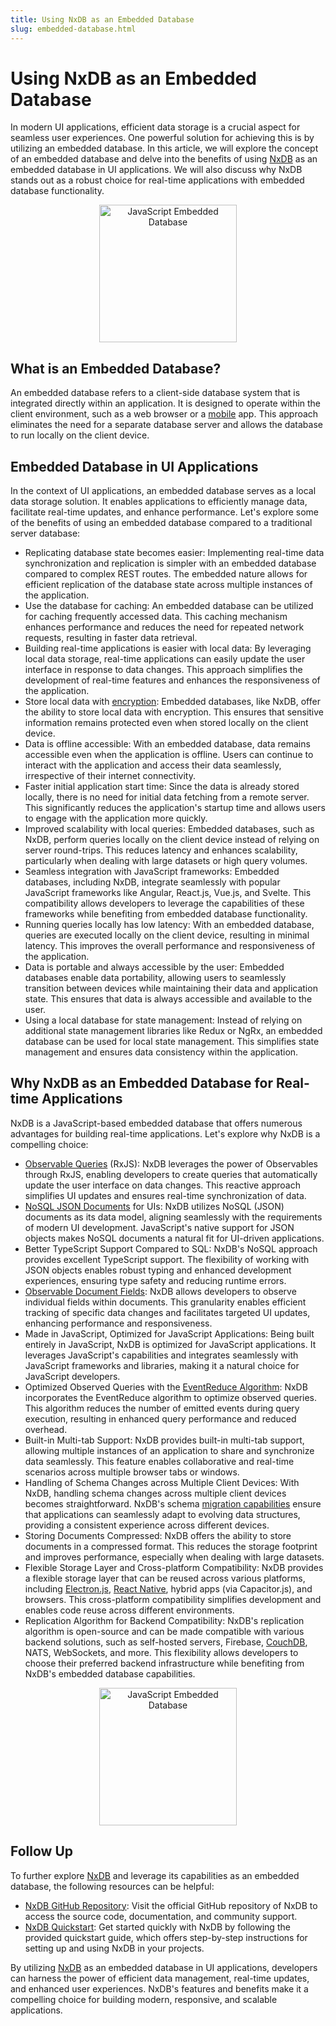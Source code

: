 ```yaml
---
title: Using NxDB as an Embedded Database
slug: embedded-database.html
---
```


# Using NxDB as an Embedded Database
In modern UI applications, efficient data storage is a crucial aspect for seamless user experiences. One powerful solution for achieving this is by utilizing an embedded database. In this article, we will explore the concept of an embedded database and delve into the benefits of using [NxDB](https://nxdb.khulnasoft.com/) as an embedded database in UI applications. We will also discuss why NxDB stands out as a robust choice for real-time applications with embedded database functionality.

<center>
    <a href="https://nxdb.khulnasoft.com/">
        <img src="../files/logo/nxdb_javascript_database.svg" alt="JavaScript Embedded Database" width="220" />
    </a>
</center>

## What is an Embedded Database?
An embedded database refers to a client-side database system that is integrated directly within an application. It is designed to operate within the client environment, such as a web browser or a [mobile](./mobile-database.md) app. This approach eliminates the need for a separate database server and allows the database to run locally on the client device.

## Embedded Database in UI Applications
In the context of UI applications, an embedded database serves as a local data storage solution. It enables applications to efficiently manage data, facilitate real-time updates, and enhance performance. Let's explore some of the benefits of using an embedded database compared to a traditional server database:

- Replicating database state becomes easier: Implementing real-time data synchronization and replication is simpler with an embedded database compared to complex REST routes. The embedded nature allows for efficient replication of the database state across multiple instances of the application.
- Use the database for caching: An embedded database can be utilized for caching frequently accessed data. This caching mechanism enhances performance and reduces the need for repeated network requests, resulting in faster data retrieval.
- Building real-time applications is easier with local data: By leveraging local data storage, real-time applications can easily update the user interface in response to data changes. This approach simplifies the development of real-time features and enhances the responsiveness of the application.
- Store local data with [encryption](../encryption.md): Embedded databases, like NxDB, offer the ability to store local data with encryption. This ensures that sensitive information remains protected even when stored locally on the client device.
- Data is offline accessible: With an embedded database, data remains accessible even when the application is offline. Users can continue to interact with the application and access their data seamlessly, irrespective of their internet connectivity.
- Faster initial application start time: Since the data is already stored locally, there is no need for initial data fetching from a remote server. This significantly reduces the application's startup time and allows users to engage with the application more quickly.
- Improved scalability with local queries: Embedded databases, such as NxDB, perform queries locally on the client device instead of relying on server round-trips. This reduces latency and enhances scalability, particularly when dealing with large datasets or high query volumes.
- Seamless integration with JavaScript frameworks: Embedded databases, including NxDB, integrate seamlessly with popular JavaScript frameworks like Angular, React.js, Vue.js, and Svelte. This compatibility allows developers to leverage the capabilities of these frameworks while benefiting from embedded database functionality.
- Running queries locally has low latency: With an embedded database, queries are executed locally on the client device, resulting in minimal latency. This improves the overall performance and responsiveness of the application.
- Data is portable and always accessible by the user: Embedded databases enable data portability, allowing users to seamlessly transition between devices while maintaining their data and application state. This ensures that data is always accessible and available to the user.
- Using a local database for state management: Instead of relying on additional state management libraries like Redux or NgRx, an embedded database can be used for local state management. This simplifies state management and ensures data consistency within the application.

## Why NxDB as an Embedded Database for Real-time Applications
NxDB is a JavaScript-based embedded database that offers numerous advantages for building real-time applications. Let's explore why NxDB is a compelling choice:

- [Observable Queries](../rx-query.md) (RxJS): NxDB leverages the power of Observables through RxJS, enabling developers to create queries that automatically update the user interface on data changes. This reactive approach simplifies UI updates and ensures real-time synchronization of data.
- [NoSQL JSON Documents](./json-database.md) for UIs: NxDB utilizes NoSQL (JSON) documents as its data model, aligning seamlessly with the requirements of modern UI development. JavaScript's native support for JSON objects makes NoSQL documents a natural fit for UI-driven applications.
- Better TypeScript Support Compared to SQL: NxDB's NoSQL approach provides excellent TypeScript support. The flexibility of working with JSON objects enables robust typing and enhanced development experiences, ensuring type safety and reducing runtime errors.
- [Observable Document Fields](../rx-document.md): NxDB allows developers to observe individual fields within documents. This granularity enables efficient tracking of specific data changes and facilitates targeted UI updates, enhancing performance and responsiveness.
- Made in JavaScript, Optimized for JavaScript Applications: Being built entirely in JavaScript, NxDB is optimized for JavaScript applications. It leverages JavaScript's capabilities and integrates seamlessly with JavaScript frameworks and libraries, making it a natural choice for JavaScript developers.
- Optimized Observed Queries with the [EventReduce Algorithm](https://github.com/nxpkg/event-reduce): NxDB incorporates the EventReduce algorithm to optimize observed queries. This algorithm reduces the number of emitted events during query execution, resulting in enhanced query performance and reduced overhead.
- Built-in Multi-tab Support: NxDB provides built-in multi-tab support, allowing multiple instances of an application to share and synchronize data seamlessly. This feature enables collaborative and real-time scenarios across multiple browser tabs or windows.
- Handling of Schema Changes across Multiple Client Devices: With NxDB, handling schema changes across multiple client devices becomes straightforward. NxDB's schema [migration capabilities](../migration-schema.md) ensure that applications can seamlessly adapt to evolving data structures, providing a consistent experience across different devices.
- Storing Documents Compressed: NxDB offers the ability to store documents in a compressed format. This reduces the storage footprint and improves performance, especially when dealing with large datasets.
- Flexible Storage Layer and Cross-platform Compatibility: NxDB provides a flexible storage layer that can be reused across various platforms, including [Electron.js](../electron-database.md), [React Native](../react-native-database.md), hybrid apps (via Capacitor.js), and browsers. This cross-platform compatibility simplifies development and enables code reuse across different environments.
- Replication Algorithm for Backend Compatibility: NxDB's replication algorithm is open-source and can be made compatible with various backend solutions, such as self-hosted servers, Firebase, [CouchDB](../replication-couchdb.md), NATS, WebSockets, and more. This flexibility allows developers to choose their preferred backend infrastructure while benefiting from NxDB's embedded database capabilities.

<center>
    <a href="https://nxdb.khulnasoft.com/">
        <img src="../files/logo/nxdb_javascript_database.svg" alt="JavaScript Embedded Database" width="220" />
    </a>
</center>


## Follow Up
To further explore [NxDB](https://nxdb.khulnasoft.com/) and leverage its capabilities as an embedded database, the following resources can be helpful:

- [NxDB GitHub Repository](https://github.com/nxpkg/nxdb): Visit the official GitHub repository of NxDB to access the source code, documentation, and community support.
- [NxDB Quickstart](../quickstart.md): Get started quickly with NxDB by following the provided quickstart guide, which offers step-by-step instructions for setting up and using NxDB in your projects.

By utilizing [NxDB](https://nxdb.khulnasoft.com/) as an embedded database in UI applications, developers can harness the power of efficient data management, real-time updates, and enhanced user experiences. NxDB's features and benefits make it a compelling choice for building modern, responsive, and scalable applications.
